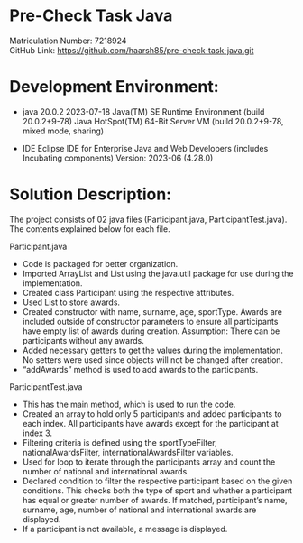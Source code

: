 # Pre-Check Task Java

Matriculation Number: 7218924 <br />
GitHub Link: https://github.com/haarsh85/pre-check-task-java.git

# Development Environment:

- java 20.0.2 2023-07-18
Java(TM) SE Runtime Environment (build 20.0.2+9-78)
Java HotSpot(TM) 64-Bit Server VM (build 20.0.2+9-78, mixed mode, sharing)

-	IDE
Eclipse IDE for Enterprise Java and Web Developers (includes Incubating components)
Version: 2023-06 (4.28.0)

# Solution Description:
The project consists of 02 java files (Participant.java, ParticipantTest.java). The contents explained below for each file.

Participant.java
-	Code is packaged for better organization.
-	Imported ArrayList and List using the java.util package for use during the implementation.
-	Created class Participant using the respective attributes.
-	Used List to store awards.
-	Created constructor with name, surname, age, sportType. Awards are included outside of constructor parameters to ensure all participants have empty list of awards during creation. Assumption: There can be participants without any awards.
-	Added necessary getters to get the values during the implementation. No setters were used since objects will not be changed after creation. 
-	“addAwards” method is used to  add awards to the participants.

ParticipantTest.java
-	This has the main method, which is used to run the code.
-	Created an array to hold only 5 participants and added participants to each index. All participants have awards except for the participant at index 3.
-	Filtering criteria is defined using the sportTypeFilter, nationalAwardsFilter, internationalAwardsFilter variables.
-	Used for loop to iterate through the participants array and count the number of national and international awards. 
-	Declared condition to filter the respective participant based on the given conditions. This checks both the type of sport and whether a participant has equal or greater number of awards. If matched, participant’s name, surname, age, number of national and international awards are displayed. 
-	If a participant is not available, a message is displayed. 
